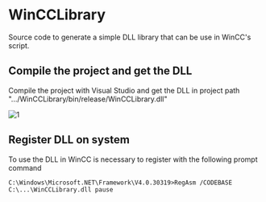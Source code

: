 # WinCCLibrary
Source code to generate a simple DLL library that can be use in WinCC's script.


## Compile the project and get the DLL
Compile the project with Visual Studio and get the DLL in project path ".../WinCCLibrary/bin/release/WinCCLibrary.dll"

![1](https://user-images.githubusercontent.com/34168918/71070506-36110300-217b-11ea-8e75-1e860f18824d.png)



## Register DLL on system
To use the DLL in WinCC is necessary to register with the following prompt command
```console
C:\Windows\Microsoft.NET\Framework\V4.0.30319>RegAsm /CODEBASE C:\...\WinCCLibrary.dll pause
```
